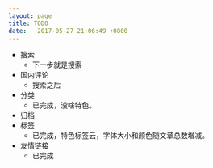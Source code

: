 ```yaml
---
layout: page
title: TODO
date:   2017-05-27 21:06:49 +0800
---
```


 * 搜索
    * 下一步就是搜索
 * 国内评论
    * 搜索之后
 * 分类
    * 已完成，没啥特色。
 * 归档
 * 标签
    * 已完成，特色标签云，字体大小和颜色随文章总数增减。
 * 友情链接
    * 已完成